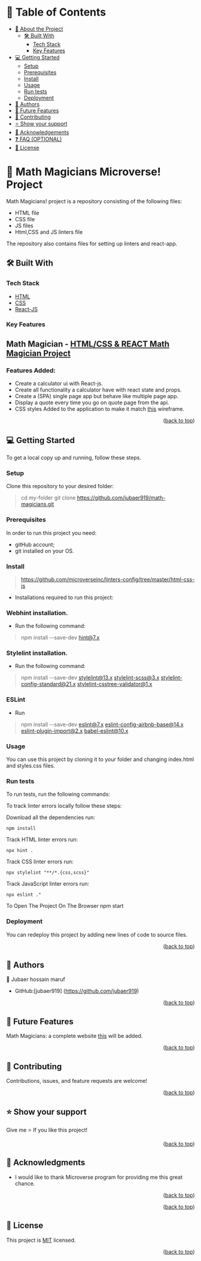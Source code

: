 <a name="readme-top"></a>

# 📗 Table of Contents

- [📖 About the Project](#about-project)
  - [🛠 Built With](#built-with)
    - [Tech Stack](#tech-stack)
    - [Key Features](#key-features)
- [💻 Getting Started](#getting-started)
  - [Setup](#setup)
  - [Prerequisites](#prerequisites)
  - [Install](#install)
  - [Usage](#usage)
  - [Run tests](#run-tests)
  - [Deployment](#triangular_flag_on_post-deployment)
- [👥 Authors](#authors)
- [🔭 Future Features](#future-features)
- [🤝 Contributing](#contributing)
- [⭐️ Show your support](#support)
- [🙏 Acknowledgements](#acknowledgements)
- [❓ FAQ (OPTIONAL)](#faq)
- [📝 License](#license)


# 📖 Math Magicians Microverse! Project <a name="about-project"></a>

Math Magicians! project is a repository consisting of the following files:
- HTML file 
- CSS file 
- JS files
- Html,CSS and JS linters file


The repository also contains files for setting up linters and react-app.


## 🛠 Built With <a name="built-with"></a>

### Tech Stack <a name="tech-stack"></a>


  <ul>
    <li><a href="https://microverse.notion.site/HTML-CSS-Get-a-head-start-275eb85fd34b4416aa06ec635d69cdaf">HTML</a></li>
    <li><a href="https://microverse.notion.site/HTML-CSS-Get-a-head-start-275eb85fd34b4416aa06ec635d69cdaf">CSS</a></li>
       <li><a href="https://microverse.notion.site/HTML-CSS-Get-a-head-start-275eb85fd34b4416aa06ec635d69cdaf">React-JS</a></li>
  </ul>



### Key Features <a name="key-features"></a>
## Math Magician - [HTML/CSS & REACT Math Magician Project](https://github.com/microverseinc/curriculum-javascript/blob/main/books/m2_plain_js_classes_v1_1.md)
### Features Added:
- Create a calculator ui with React-js.
- Create all functionality a calculator have with react state and props.
- Create a (SPA) single page app but behave like multiple page app.
- Display a quote every time you go on quote page from the api.
- CSS styles Added to the application to make it match [this](https://github.com/microverseinc/curriculum-javascript/blob/main/books/images/math_magicians_core_elements.png) wireframe.


<p align="right">(<a href="#readme-top">back to top</a>)</p>


## 💻 Getting Started <a name="getting-started"></a>

To get a local copy up and running, follow these steps.

### Setup

Clone this repository to your desired folder:

> cd my-folder
> git clone https://github.com/jubaer919/math-magicians.git

### Prerequisites

In order to run this project you need:

- gitHub account;
- git installed on your OS.

### Install
> https://github.com/microverseinc/linters-config/tree/master/html-css-js
- Installations required to run this project:

### Webhint installation. 
- Run the following command:
> npm install --save-dev hint@7.x

### Stylelint installation.
- Run the following command:
> npm install --save-dev stylelint@13.x stylelint-scss@3.x stylelint-config-standard@21.x stylelint-csstree-validator@1.x

### ESLint
- Run

> npm install --save-dev eslint@7.x eslint-config-airbnb-base@14.x eslint-plugin-import@2.x babel-eslint@10.x

### Usage

You can use this project by cloning it to your folder and changing index.html and styles.css files.

### Run tests

To run tests, run the following commands:

To track linter errors locally follow these steps:  

Download all the dependencies run:
```
npm install
```
Track HTML linter errors run:
```
npx hint .
```
Track CSS linter errors run:
```
npx stylelint "**/*.{css,scss}"
```
Track JavaScript linter errors run:
```
npx eslint ."
```
To Open The Project On The Browser
npm start


### Deployment

You can redeploy this project by adding new lines of code to source files.

<p align="right">(<a href="#readme-top">back to top</a>)</p>

## 👥 Authors <a name="authors"></a>

👤 Jubaer hossain maruf
- GitHub:[jubaer919] (https://github.com/jubaer919)

<p align="right">(<a href="#readme-top">back to top</a>)</p>

## 🔭 Future Features <a name="future-features"></a>

Math Magicians: a complete website [this](https://github.com/microverseinc/curriculum-javascript/blob/main/books/m4_full_website_v1_1.md) will be added.

<p align="right">(<a href="#readme-top">back to top</a>)</p>

## 🤝 Contributing <a name="contributing"></a>

Contributions, issues, and feature requests are welcome!

<p align="right">(<a href="#readme-top">back to top</a>)</p>

## ⭐️ Show your support <a name="support"></a>

Give me ⭐️ If you like this project!

<p align="right">(<a href="#readme-top">back to top</a>)</p>

## 🙏 Acknowledgments <a name="acknowledgements"></a>

- I would like to thank Microverse program for providing me this great chance.

<p align="right">(<a href="#readme-top">back to top</a>)</p>

<p align="right">(<a href="#readme-top">back to top</a>)</p>

## 📝 License <a name="license"></a>

This project is [MIT](./LICENSE) licensed.

<p align="right">(<a href="#readme-top">back to top</a>)</p>
